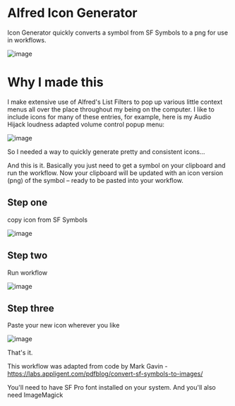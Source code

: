 # Alfred Icon Generator
Icon Generator quickly converts a symbol from SF Symbols to a png for use in workflows.

![image](https://user-images.githubusercontent.com/4795315/192548095-26a6fc17-15b4-4e13-a6be-03a1ba0400e9.png)

# Why I made this
I make extensive use of Alfred's List Filters to pop up various little context menus all over the place throughout my being on the computer. I like to include icons for many of these entries, for example, here is my Audio Hijack loudness adapted volume control popup menu:

![image](https://user-images.githubusercontent.com/4795315/192548164-a4684b48-8184-4777-9660-745fc7c47338.png)

So I needed a way to quickly generate pretty and consistent icons…
 
And this is it. Basically you just need to get a symbol on your clipboard and run the workflow. Now your clipboard will be updated with an icon version (png) of the symbol – ready to be pasted into your workflow.

## Step one
copy icon from SF Symbols

![image](https://user-images.githubusercontent.com/4795315/192548247-e65a0012-a33f-4fb2-a64d-dc2f87588ab1.png)

## Step two
Run workflow

![image](https://user-images.githubusercontent.com/4795315/192548288-00cd1ea5-df59-4605-86ac-2a2eacb628b3.png)

## Step three
Paste your new icon wherever you like

![image](https://user-images.githubusercontent.com/4795315/192553997-6c75ab7f-ac9d-478d-aa1c-63f53b2ecf81.png)

That's it.
 
This workflow was adapted from code by Mark Gavin - https://labs.appligent.com/pdfblog/convert-sf-symbols-to-images/
 
You'll need to have SF Pro font installed on your system. And you'll also need ImageMagick
